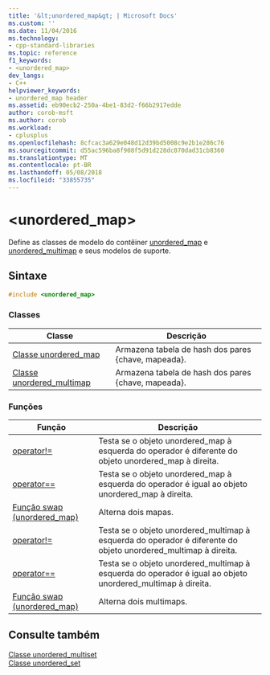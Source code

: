```yaml
---
title: '&lt;unordered_map&gt; | Microsoft Docs'
ms.custom: ''
ms.date: 11/04/2016
ms.technology:
- cpp-standard-libraries
ms.topic: reference
f1_keywords:
- <unordered_map>
dev_langs:
- C++
helpviewer_keywords:
- unordered_map header
ms.assetid: eb90ecb2-250a-4be1-83d2-f66b2917edde
author: corob-msft
ms.author: corob
ms.workload:
- cplusplus
ms.openlocfilehash: 8cfcac3a629e048d12d39bd5008c9e2b1e286c76
ms.sourcegitcommit: d55ac596ba8f908f5d91d228dc070dad31cb8360
ms.translationtype: MT
ms.contentlocale: pt-BR
ms.lasthandoff: 05/08/2018
ms.locfileid: "33855735"
---
```

# <a name="ltunorderedmapgt"></a>&lt;unordered_map&gt;

Define as classes de modelo do contêiner [unordered_map](../standard-library/unordered-map-class.md) e [unordered_multimap](../standard-library/unordered-multimap-class.md) e seus modelos de suporte.

## <a name="syntax"></a>Sintaxe

```cpp
#include <unordered_map>
```

### <a name="classes"></a>Classes

|Classe|Descrição|
|-|-|
|[Classe unordered_map](../standard-library/unordered-map-class.md)|Armazena tabela de hash dos pares {chave, mapeada}.|
|[Classe unordered_multimap](../standard-library/unordered-multimap-class.md)|Armazena tabela de hash dos pares {chave, mapeada}.|

### <a name="functions"></a>Funções

|Função|Descrição|
|-|-|
|[operator!=](../standard-library/unordered-map-operators.md#op_neq)|Testa se o objeto unordered_map à esquerda do operador é diferente do objeto unordered_map à direita.|
|[operator==](../standard-library/unordered-map-operators.md#op_eq_eq)|Testa se o objeto unordered_map à esquerda do operador é igual ao objeto unordered_map à direita.|
|[Função swap (unordered_map)](../standard-library/unordered-map-functions.md#swap)|Alterna dois mapas.|
|[operator!=](../standard-library/unordered-map-operators.md#op_neq)|Testa se o objeto unordered_multimap à esquerda do operador é diferente do objeto unordered_multimap à direita.|
|[operator==](../standard-library/unordered-map-operators.md#op_eq_eq)|Testa se o objeto unordered_multimap à esquerda do operador é igual ao objeto unordered_multimap à direita.|
|[Função swap (unordered_map)](../standard-library/unordered-map-functions.md#swap)|Alterna dois multimaps.|

## <a name="see-also"></a>Consulte também

[Classe unordered_multiset](../standard-library/unordered-multiset-class.md)<br/>
[Classe unordered_set](../standard-library/unordered-set-class.md)<br/>
